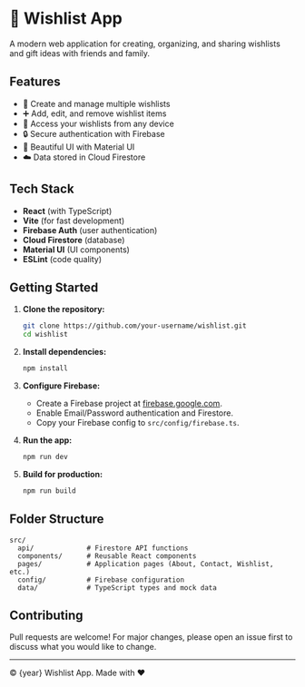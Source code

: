 # 🎁 Wishlist App

A modern web application for creating, organizing, and sharing wishlists and gift ideas with friends and family.

## Features

- 📝 Create and manage multiple wishlists
- ➕ Add, edit, and remove wishlist items
- 📱 Access your wishlists from any device
- 🔒 Secure authentication with Firebase
- 🎨 Beautiful UI with Material UI
- ☁️ Data stored in Cloud Firestore

## Tech Stack

- **React** (with TypeScript)
- **Vite** (for fast development)
- **Firebase Auth** (user authentication)
- **Cloud Firestore** (database)
- **Material UI** (UI components)
- **ESLint** (code quality)

## Getting Started

1. **Clone the repository:**
   ```sh
   git clone https://github.com/your-username/wishlist.git
   cd wishlist
   ```

2. **Install dependencies:**
   ```sh
   npm install
   ```

3. **Configure Firebase:**
   - Create a Firebase project at [firebase.google.com](https://firebase.google.com/).
   - Enable Email/Password authentication and Firestore.
   - Copy your Firebase config to `src/config/firebase.ts`.

4. **Run the app:**
   ```sh
   npm run dev
   ```

5. **Build for production:**
   ```sh
   npm run build
   ```

## Folder Structure

```
src/
  api/             # Firestore API functions
  components/      # Reusable React components
  pages/           # Application pages (About, Contact, Wishlist, etc.)
  config/          # Firebase configuration
  data/            # TypeScript types and mock data
```

## Contributing

Pull requests are welcome! For major changes, please open an issue first to discuss what you would like to change.

---

&copy; {year} Wishlist App. Made with ❤️